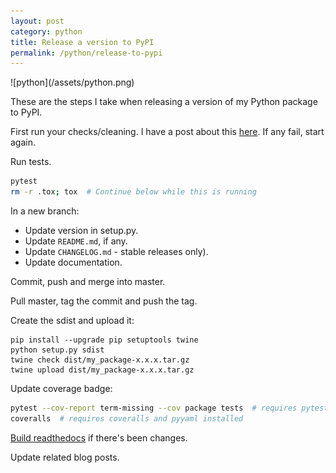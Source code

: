 ```yaml
---
layout: post
category: python
title: Release a version to PyPI
permalink: /python/release-to-pypi
---
```

<div class="wide-logos" markdown="1">
![python](/assets/python.png)
</div>

These are the steps I take when releasing a version of my Python package to
PyPI.

First run your checks/cleaning. I have a post about this [here](/checks). If
any fail, start again.

Run tests.
```sh
pytest
rm -r .tox; tox  # Continue below while this is running
```

In a new branch:
- Update version in setup.py.
- Update `README.md`, if any.
- Update `CHANGELOG.md` - stable releases only).
- Update documentation.

Commit, push and merge into master.

Pull master, tag the commit and push the tag.

Create the sdist and upload it:
```
pip install --upgrade pip setuptools twine
python setup.py sdist
twine check dist/my_package-x.x.x.tar.gz
twine upload dist/my_package-x.x.x.tar.gz
```

Update coverage badge:
```sh
pytest --cov-report term-missing --cov package tests  # requires pytest-cov
coveralls  # requires coveralls and pyyaml installed
```

[Build readthedocs](https://blog.explodinglabs.com/trigger-rtd-build) if
there's been changes.  

Update related blog posts.  
